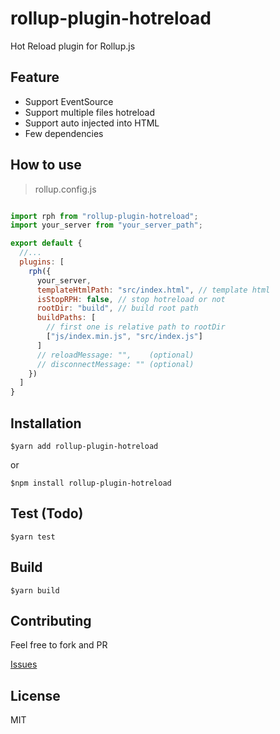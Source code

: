 # rollup-plugin-hotreload
Hot Reload plugin for Rollup.js

## Feature

- Support EventSource
- Support multiple files hotreload
- Support auto injected into HTML
- Few dependencies


## How to use

> rollup.config.js

```js

import rph from "rollup-plugin-hotreload";
import your_server from "your_server_path";

export default {
  //...
  plugins: [
    rph({
      your_server,
      templateHtmlPath: "src/index.html", // template html
      isStopRPH: false, // stop hotreload or not
      rootDir: "build", // build root path
      buildPaths: [
        // first one is relative path to rootDir
        ["js/index.min.js", "src/index.js"]
      ]
      // reloadMessage: "",    (optional)
      // disconnectMessage: "" (optional)
    })
  ]
}

```


## Installation
```
$yarn add rollup-plugin-hotreload
```

or 

```
$npm install rollup-plugin-hotreload
```

## Test (Todo)
```
$yarn test
```

## Build
```
$yarn build
```

## Contributing
Feel free to fork and PR

[Issues](https://github.com/tingwei628/rollup-plugin-hotreload/issues)

## License
MIT
